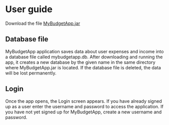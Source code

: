 # User guide


Download the file [MyBudgetApp.jar](https://github.com/sainioan/gitRep/releases)

## Database file

MyBudgetApp application saves data about user expenses and income into a database file called mybudgetapp.db. After downloading and running the app, it creates a new database by the given name in the same directory where MyBudgetApp.jar is located. 
If the database file is deleted, the data will be lost permanently.

## Login

Once the app opens, the Login screen appears. If you have already signed up as a user enter the username and password to access the application. If you have not yet signed up for MyBudgetApp, create a new username and password. 
	 
